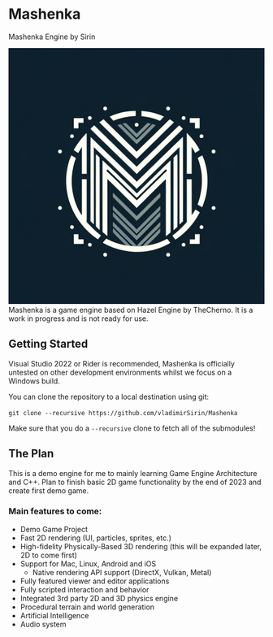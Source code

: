 # Mashenka
Mashenka Engine by Sirin

![Mashenka](/Resources/Branding/MashenkaLogo.png?raw=true "Mashenka")
Mashenka is a game engine based on Hazel Engine by TheCherno. It is a work in progress and is not ready for use.

## Getting Started
Visual Studio 2022 or Rider is recommended, Mashenka is officially untested on other development environments whilst we focus on a Windows build.

You can clone the repository to a local destination using git:

`git clone --recursive https://github.com/vladimirSirin/Mashenka`

Make sure that you do a `--recursive` clone to fetch all of the submodules!

## The Plan
This is a demo engine for me to mainly learning Game Engine Architecture and C++.
Plan to finish basic 2D game functionality by the end of 2023 and create first demo game.

### Main features to come:
- Demo Game Project
- Fast 2D rendering (UI, particles, sprites, etc.)
- High-fidelity Physically-Based 3D rendering (this will be expanded later, 2D to come first)
- Support for Mac, Linux, Android and iOS
    - Native rendering API support (DirectX, Vulkan, Metal)
- Fully featured viewer and editor applications
- Fully scripted interaction and behavior
- Integrated 3rd party 2D and 3D physics engine
- Procedural terrain and world generation
- Artificial Intelligence
- Audio system
